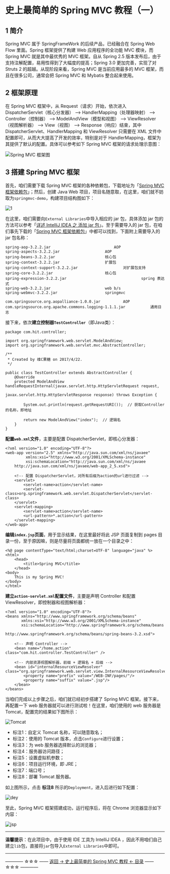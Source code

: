 # 史上最简单的 Spring MVC 教程（一）

## 1 简介

Spring MVC 属于 SpringFrameWork 的后续产品，已经融合在 Spring Web Flow 里面。Spring 框架提供了构建 Web 应用程序的全功能 MVC 模块，而 Spring MVC 就是其中最优秀的 MVC 框架。自从 Spring 2.5 版本发布后，由于支持注解配置，易用性得到了大幅度的提高；Spring 3.0 更加完善，实现了对 Struts 2 的超越。从现阶段来看，Spring MVC 是当前应用最多的 MVC 框架，而且在很多公司，通常会把 Spring MVC 和 Mybatis 整合起来使用。

## 2 框架原理

在 Spring MVC 框架中，从 Request（请求）开始，依次进入 DispatcherServlet（核心分发器） —> HandlerMapping（处理器映射） —> Controller（控制器） —> ModelAndView（模型和视图） —> ViewResolver（视图解析器） —> View（视图） —> Response（响应）结束，其中 DispatcherServlet、HandlerMapping 和 ViewResolver 只需要在 XML 文件中配置即可，从而大大提高了开发的效率，特别是对于 HandlerMapping，框架为其提供了默认的配置。具体可以参考如下 Spring MVC 框架的请求处理示意图：

![Spring MVC 框架图](http://img.blog.csdn.net/20170207154527170)


## 3 搭建 Spring MVC 框架


首先，咱们需要下载 Spring MVC 框架的各种依赖包，下载地址为「[Spring MVC 框架依赖包](http://download.csdn.net/detail/qq_35246620/9743975)」；然后，创建 Java Web 项目，项目名随意取，在这里，咱们就不妨取为`springmvc-demo`，构建项目结构图如下：

![1](http://img.blog.csdn.net/20170426175025237)

在这里，咱们需要向`External Libraries`中导入相应的 jar 包，具体添加 jar 包的方法可以参考「[详述 IntelliJ IDEA 之 添加 jar 包](http://blog.csdn.net/qq_35246620/article/details/54705071)」。至于需要导入的 jar 包，在咱们事先下载的「[Spring MVC 框架依赖包](http://download.csdn.net/detail/qq_35246620/9743975)」中都可以找到，下面附上需要导入的 jar 包名称：

```
spring-aop-3.2.2.jar			          		AOP
spring-aspects-3.2.2.jar					AOP
spring-beans-3.2.2.jar						核心包
spring-context-3.2.2.jar					扩展包
spring-context-support-3.2.2.jar		          	对扩展包支持
spring-core-3.2.2.jar						核心包
spring-expression-3.2.2.jar	                                spring 表达式
spring-web-3.2.2.jar						web b/s
spring-webmvc-3.2.2.jar						springmvc

com.springsource.org.aopalliance-1.0.0.jar			AOP
com.springsource.org.apache.commons.logging-1.1.1.jar	        通用日志
```

接下来，依次**建立控制器`TestController`**（即Java类）：

```
package com.hit.controller;

import org.springframework.web.servlet.ModelAndView;
import org.springframework.web.servlet.mvc.AbstractController;

/**
 * Created by 维C果糖 on 2017/4/22.
 */

public class TestController extends AbstractController {
    @Override
    protected ModelAndView handleRequestInternal(javax.servlet.http.HttpServletRequest request,
                                                 javax.servlet.http.HttpServletResponse response) throws Exception {

        System.out.println(request.getRequestURI());  // 获取Controller的名称，即地址

        return new ModelAndView("index");  // 逻辑名
    }
}

```
**配置`web.xml`文件**，主要是配置 DispatcherServlet，即核心分发器：
```
<?xml version="1.0" encoding="UTF-8"?>
<web-app version="2.5" xmlns="http://java.sun.com/xml/ns/javaee"
         xmlns:xsi="http://www.w3.org/2001/XMLSchema-instance"
         xsi:schemaLocation="http://java.sun.com/xml/ns/javaee
	http://java.sun.com/xml/ns/javaee/web-app_2_5.xsd">

    <!-- 配置 DispatcherServlet，对所有后缀为action的url进行过滤 -->
    <servlet>
        <servlet-name>action</servlet-name>
        <servlet-class>org.springframework.web.servlet.DispatcherServlet</servlet-class>
    </servlet>
    <servlet-mapping>
        <servlet-name>action</servlet-name>
        <url-pattern>*.action</url-pattern>
    </servlet-mapping>
</web-app>
```

**编辑`index.jsp`页面**，用于显示结果，在这里最好将此 JSP 页面复制到 pages 目录一份，至于原因嘛，则是尽量将页面都统一放在一个目录之中：

```
<%@ page contentType="text/html;charset=UTF-8" language="java" %>
<html>
	<head>
	    <title>Spring MVC</title>
	</head>
<body>
	This is my Spring MVC!
</body>
</html>
```
**建立`action-servlet.xml`配置文件**，主要是声明 Controller 和配置 ViewResolver，即控制器和视图解析器：

```
<?xml version="1.0" encoding="UTF-8"?>
<beans xmlns="http://www.springframework.org/schema/beans"
       xmlns:xsi="http://www.w3.org/2001/XMLSchema-instance"
       xsi:schemaLocation="http://www.springframework.org/schema/beans
                        http://www.springframework.org/schema/beans/spring-beans-3.2.xsd">

    <!-- 声明 Controller -->
    <bean name="/home.action" class="com.hit.controller.TestController" />

    <!-- 内部资源视图解析器，前缀 + 逻辑名 + 后缀 -->
    <bean id="internalResourceViewResolver" class="org.springframework.web.servlet.view.InternalResourceViewResolver">
        <property name="prefix" value="/WEB-INF/pages/"/>
        <property name="suffix" value=".jsp"/>
    </bean>
</beans>
```

当咱们完成以上步骤之后，咱们就已经初步搭建了 Spring MVC 框架。接下来，再配置一下 web 服务器就可以进行测试啦！在这里，咱们使用的 web 服务器是 Tomcat，配置完的结果如下图所示：

![Tomcat](http://img.blog.csdn.net/20170427093943562)

 - 标注1：自定义 Tomcat 名称，可以随意取名；
 - 标注2：使用的 Tomcat 版本，点击`Configure`进行设置；
 - 标注3：为 web 服务器选择默认的浏览器；
 - 标注4：服务器访问路径；
 - 标注5：设置虚拟机参数；
 - 标注6：项目运行环境，即 JRE；
 - 标注7：端口号；
 - 标注8：部署 Tomcat 服务器。

如上图所示，点击 **标注8** 所示的`Deployment`，进入后进行如下配置：

![dey](http://img.blog.csdn.net/20170427100653590)

至此，Spring MVC 框架搭建成功，运行程序后，将在 Chrome 浏览器显示如下内容：

![jsp](http://img.blog.csdn.net/20170427101024504)


----------

**温馨提示**：在此项目中，由于使用 IDE 工具为 IntelliJ IDEA ，因此不用咱们自己建立`lib`包，直接将`jar`包导入`External Libraries`中即可。 



----------
———— ☆☆☆ —— [返回 -> 史上最简单的 Spring MVC 教程 <- 目录](https://github.com/guobinhit/springmvc-tutorial/blob/master/README.md) —— ☆☆☆ ————
